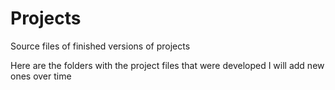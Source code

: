 # Projects
Source files of finished versions of projects

Here are the folders with the project files that were developed
I will add new ones over time
